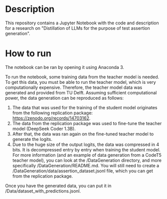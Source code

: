 # Description
This repository contains a Jupyter Notebook with the code and description for a research on "Distillation of LLMs for the purpose of test assertion generation".

# How to run
The notebook can be ran by opening it using Anaconda 3.

To run the notebook, some training data from the teacher model is needed. To get this data, you must be able to run the teacher model, which is very computationally expensive. Therefore, the teacher model data was generated and provided from TU Delft. Assuming sufficient computational power, the data generation can be reproduced as follows:

1. The data that was used for the training of the student model originates from the following replication package: https://zenodo.org/records/14703162. 
2. The data from the replication package was used to fine-tune the teacher model (DeepSeek Coder 1.3B). 
3. After that, the data was ran again on the fine-tuned teacher model to generate the logits.
4. Due to the huge size of the output logits, the data was compressed in 4 bits. It is decompressed entry by entry when training the student model.
For more information (and an example of data generation from a CodeT5 teacher model), you can look at the /DataGeneration directory, and more specifically /DataGeneration/README.md. You will still need to create a /DataGeneration/data/assertion_dataset.jsonl file, which you can get from the replication package.

Once you have the generated data, you can put it in /Data/dataset_with_predictions.jsonl.
